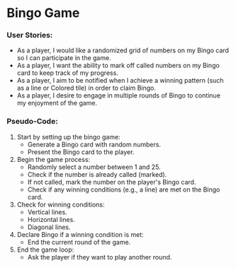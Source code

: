 # Bingo Game

### **User Stories:**

* As a player, I would like a randomized grid of numbers on my Bingo card so I can participate in the game.
* As a player, I want the ability to mark off called numbers on my Bingo card to keep track of my progress.
* As a player, I aim to be notified when I achieve a winning pattern (such as a line or Colored tile) in order to claim Bingo.
* As a player, I desire to engage in multiple rounds of Bingo to continue my enjoyment of the game.

### **Pseudo-Code:**

1. Start by setting up the bingo game:
    * Generate a Bingo card with random numbers.
    * Present the Bingo card to the player.
2. Begin the game process:
    * Randomly select a number between 1 and 25.
    * Check if the number is already called (marked).
    * If not called, mark the number on the player's Bingo card.
    * Check if any winning conditions (e.g., a line) are met on the Bingo card.
3. Check for winning conditions:
    * Vertical lines.
    * Horizontal lines.
    * Diagonal lines.
4. Declare Bingo if a winning condition is met:
    * End the current round of the game.
5. End the game loop:
    * Ask the player if they want to play another round.
